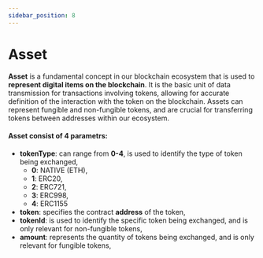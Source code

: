 ```yaml
---
sidebar_position: 8
---
```


# Asset

**Asset** is a fundamental concept in our blockchain ecosystem that is used to **represent digital items on the blockchain**. It is the basic unit of data transmission for transactions involving tokens, allowing for accurate definition of the interaction with the token on the blockchain. Assets can represent fungible and non-fungible tokens, and are crucial for transferring tokens between addresses within our ecosystem.

#### Asset consist of 4 parametrs:
- **tokenType**: can range from **0-4**, is used to identify the type of token being exchanged,
    - **0**: NATIVE (ETH),
    - **1**: ERC20,
    - **2**: ERC721,
    - **3**: ERC998,
    - **4**: ERC1155
- **token**:  specifies the contract **address** of the token,
- **tokenId**: is used to identify the specific token being exchanged, and is only relevant for non-fungible tokens,
- **amount**: represents the quantity of tokens being exchanged, and is only relevant for fungible tokens,

